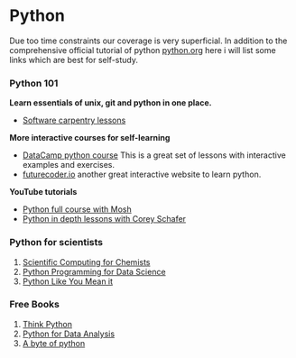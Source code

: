 Python
=======================

Due too time constraints our coverage is very superficial. In addition to the comprehensive official tutorial of python [python.org](https://docs.python.org/3/tutorial/) here i will list some links which are best for self-study.

### Python 101

**Learn essentials of unix, git and python in one place.**

- [Software carpentry lessons](https://software-carpentry.org/lessons/) 

**More interactive courses for self-learning**

  - [DataCamp python course](https://app.datacamp.com/learn/courses/intro-to-python-for-data-science) This is a great set of lessons with interactive examples and exercises.
  - [futurecoder.io](https://futurecoder.io/) another great interactive website to learn python.

**YouTube tutorials**

  - [Python full course with Mosh](https://www.youtube.com/watch?v=_uQrJ0TkZlc)
  - [Python in depth lessons with Corey Schafer](https://www.youtube.com/watch?v=YYXdXT2l-Gg&list=PL-osiE80TeTskrapNbzXhwoFUiLCjGgY7)


### Python for scientists

   1. [Scientific Computing for Chemists](https://weisscharlesj.github.io/SciCompforChemists/intro.html)
   2. [Python Programming for Data Science](https://www.tomasbeuzen.com/python-programming-for-data-science/README.html)
   3. [Python Like You Mean it](https://www.pythonlikeyoumeanit.com/)


### Free Books

   1. [Think Python](https://greenteapress.com/wp/think-python/)
   2. [Python for Data Analysis](https://wesmckinney.com/book/)
   3. [A byte of python](https://python.swaroopch.com/)

